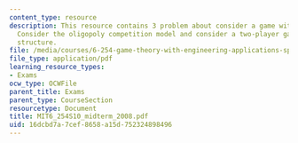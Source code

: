 ```yaml
---
content_type: resource
description: This resource contains 3 problem about consider a game with two players,
  Consider the oligopoly competition model and consider a two-player game with payoff
  structure.
file: /media/courses/6-254-game-theory-with-engineering-applications-spring-2010/16dcbd7a7cef8658a15d752324898496_MIT6_254S10_midterm_2008.pdf
file_type: application/pdf
learning_resource_types:
- Exams
ocw_type: OCWFile
parent_title: Exams
parent_type: CourseSection
resourcetype: Document
title: MIT6_254S10_midterm_2008.pdf
uid: 16dcbd7a-7cef-8658-a15d-752324898496
---
```

